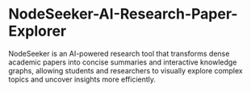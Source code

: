 # NodeSeeker-AI-Research-Paper-Explorer
NodeSeeker is an AI-powered research tool that transforms dense academic papers into concise summaries and interactive knowledge graphs, allowing students and researchers to visually explore complex topics and uncover insights more efficiently.
